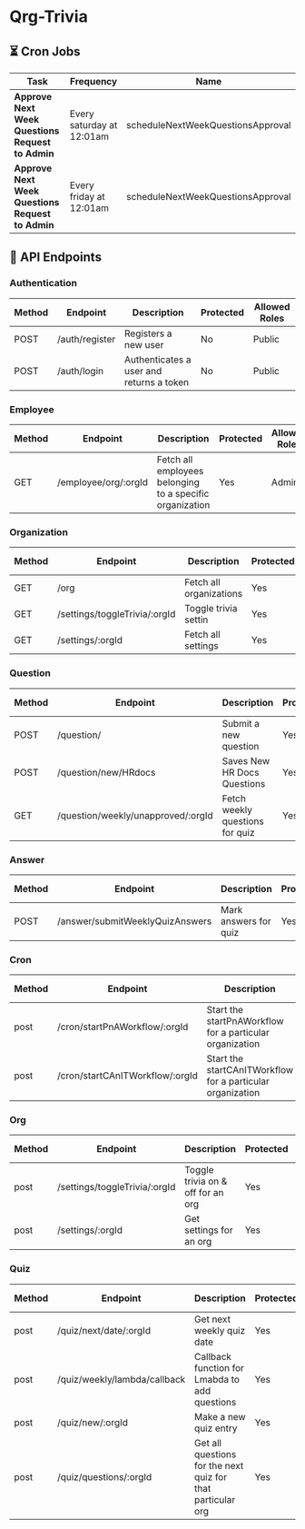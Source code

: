 # Qrg-Trivia

## ⏳ Cron Jobs

| Task                                             | Frequency                 | Name                              |
| ------------------------------------------------ | ------------------------- | --------------------------------- |
| **Approve Next Week Questions Request to Admin** | Every saturday at 12:01am | scheduleNextWeekQuestionsApproval |
| **Approve Next Week Questions Request to Admin** | Every friday at 12:01am   | scheduleNextWeekQuestionsApproval |

## 🔌 API Endpoints

### Authentication

| Method | Endpoint       | Description                              | Protected | Allowed Roles |
| ------ | -------------- | ---------------------------------------- | --------- | ------------- |
| POST   | /auth/register | Registers a new user                     | No        | Public        |
| POST   | /auth/login    | Authenticates a user and returns a token | No        | Public        |

### Employee

| Method | Endpoint             | Description                                              | Protected | Allowed Roles |
| ------ | -------------------- | -------------------------------------------------------- | --------- | ------------- |
| GET    | /employee/org/:orgId | Fetch all employees belonging to a specific organization | Yes       | Admin         |

### Organization

| Method | Endpoint                      | Description             | Protected | Allowed Roles |
| ------ | ----------------------------- | ----------------------- | --------- | ------------- |
| GET    | /org                          | Fetch all organizations | Yes       | Public        |
| GET    | /settings/toggleTrivia/:orgId | Toggle trivia settin    | Yes       | Admin         |
| GET    | /settings/:orgId              | Fetch all settings      | Yes       | Admin         |

### Question

| Method | Endpoint                           | Description                     | Protected | Allowed Roles   |
| ------ | ---------------------------------- | ------------------------------- | --------- | --------------- |
| POST   | /question/                         | Submit a new question           | Yes       | Admin, Employee |
| POST   | /question/new/HRdocs               | Saves New HR Docs Questions     | Yes       | Admin           |
| GET    | /question/weekly/unapproved/:orgId | Fetch weekly questions for quiz | Yes       | Employee        |

### Answer

| Method | Endpoint                        | Description           | Protected | Allowed Roles |
| ------ | ------------------------------- | --------------------- | --------- | ------------- |
| POST   | /answer/submitWeeklyQuizAnswers | Mark answers for quiz | Yes       | Employee      |

### Cron

| Method | Endpoint                        | Description                                                | Protected | Allowed Roles |
| ------ | ------------------------------- | ---------------------------------------------------------- | --------- | ------------- |
| post   | /cron/startPnAWorkflow/:orgId   | Start the startPnAWorkflow for a particular organization   | Yes       | Admin         |
| post   | /cron/startCAnITWorkflow/:orgId | Start the startCAnITWorkflow for a particular organization | Yes       | Admin         |

### Org

| Method | Endpoint                      | Description                       | Protected | Allowed Roles |
| ------ | ----------------------------- | --------------------------------- | --------- | ------------- |
| post   | /settings/toggleTrivia/:orgId | Toggle trivia on & off for an org | Yes       | Admin         |
| post   | /settings/:orgId              | Get settings for an org           | Yes       | Admin         |

### Quiz

| Method | Endpoint                     | Description                                                 | Protected | Allowed Roles |
| ------ | ---------------------------- | ----------------------------------------------------------- | --------- | ------------- |
| post   | /quiz/next/date/:orgId       | Get next weekly quiz date                                   | Yes       | Admin         |
| post   | /quiz/weekly/lambda/callback | Callback function for Lmabda to add questions               | Yes       | Admin         |
| post   | /quiz/new/:orgId             | Make a new quiz entry                                       | Yes       | Admin         |
| post   | /quiz/questions/:orgId       | Get all questions for the next quiz for that particular org | Yes       | Admin         |
